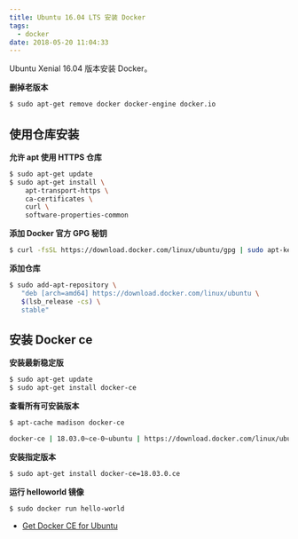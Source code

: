 ```yaml
---
title: Ubuntu 16.04 LTS 安装 Docker
tags:
  - docker
date: 2018-05-20 11:04:33
---
```



Ubuntu Xenial 16.04 版本安装 Docker。
<!-- more --><!-- toc -->

**删掉老版本**

```bash
$ sudo apt-get remove docker docker-engine docker.io
```

## 使用仓库安装

**允许 apt 使用 HTTPS 仓库**

```bash
$ sudo apt-get update
$ sudo apt-get install \
    apt-transport-https \
    ca-certificates \
    curl \
    software-properties-common
```

**添加 Docker 官方 GPG 秘钥**

```bash
$ curl -fsSL https://download.docker.com/linux/ubuntu/gpg | sudo apt-key add -
```

**添加仓库**

```bash
$ sudo add-apt-repository \
   "deb [arch=amd64] https://download.docker.com/linux/ubuntu \
   $(lsb_release -cs) \
   stable"
```

## 安装 Docker ce

**安装最新稳定版**

```bash
$ sudo apt-get update
$ sudo apt-get install docker-ce
```

**查看所有可安装版本**

```bash
$ apt-cache madison docker-ce

docker-ce | 18.03.0~ce-0~ubuntu | https://download.docker.com/linux/ubuntu xenial/stable amd64 Packages
```

**安装指定版本**

```bash
$ sudo apt-get install docker-ce=18.03.0.ce
```

**运行 helloworld 镜像**

```bash
$ sudo docker run hello-world
```

- [Get Docker CE for Ubuntu](https://docs.docker.com/install/linux/docker-ce/ubuntu/)
